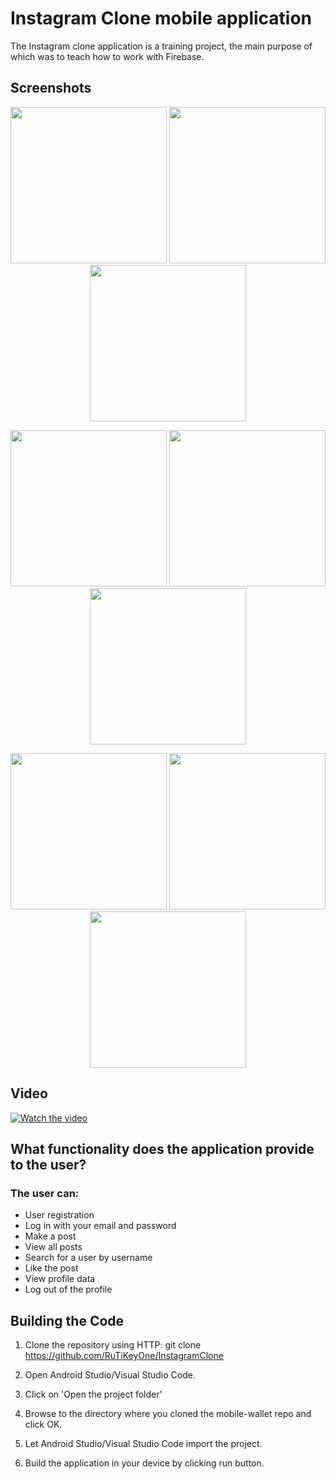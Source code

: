 # Instagram Clone mobile application

The Instagram clone application is a training project, the main purpose of which was to teach how to work with Firebase.

## Screenshots

<p align="center">
<img src="https://github.com/RuTiKeyOne/InstagramClone/blob/dev/doc/screenshots/1.png" width="250"/>
<img src="https://github.com/RuTiKeyOne/InstagramClone/blob/dev/doc/screenshots/2.png" width="250"/>
<img src="https://github.com/RuTiKeyOne/InstagramClone/blob/dev/doc/screenshots/3.png" width="250"/>
</p>

<p align="center">
<img src="https://github.com/RuTiKeyOne/InstagramClone/blob/dev/doc/screenshots/4.png" width="250"/>
<img src="https://github.com/RuTiKeyOne/InstagramClone/blob/dev/doc/screenshots/5.png" width="250"/>
<img src="https://github.com/RuTiKeyOne/InstagramClone/blob/dev/doc/screenshots/6.png" width="250"/>
</p>

<p align="center">
<img src="https://github.com/RuTiKeyOne/InstagramClone/blob/dev/doc/screenshots/7.png" width="250"/>
<img src="https://github.com/RuTiKeyOne/InstagramClone/blob/dev/doc/screenshots/8.png" width="250"/>
<img src="https://github.com/RuTiKeyOne/InstagramClone/blob/dev/doc/screenshots/9.png" width="250"/>
</p>

## Video
[![Watch the video](https://github.com/RuTiKeyOne/InstagramClone/blob/dev/doc/screenshots/videoscreenshot.png)](https://www.youtube.com/watch?v=Fm_I15a9Ics)


## What functionality does the application provide to the user?

### The user can:
* User registration
* Log in with your email and password
* Make a post
* View all posts
* Search for a user by username
* Like the post
* View profile data
* Log out of the profile

## Building the Code

1. Clone the repository using HTTP: git clone https://github.com/RuTiKeyOne/InstagramClone
2. Open Android Studio/Visual Studio Code.

3. Click on 'Open the project folder'

4. Browse to the directory where you cloned the mobile-wallet repo and click OK.

5. Let Android Studio/Visual Studio Code import the project.

6. Build the application in your device by clicking run button.
